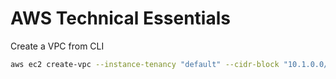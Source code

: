 # AWS Technical Essentials

Create a VPC from CLI

```bash
aws ec2 create-vpc --instance-tenancy "default" --cidr-block "10.1.0.0/16" --tag-specifications '{"resourceType":"vpc","tags":[{"key":"Name","value":"app-vpc"}]}'

```
